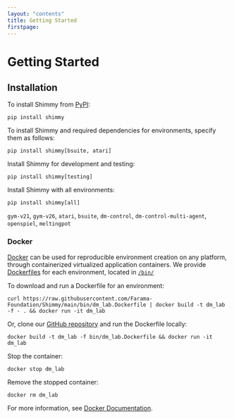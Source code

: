 ```yaml
---
layout: "contents"
title: Getting Started
firstpage:
---
```

# Getting Started

## Installation
To install Shimmy from [PyPI](https://pypi.org/):
```
pip install shimmy
```
To install Shimmy and required dependencies for environments, specify them as follows:
```
pip install shimmy[bsuite, atari]
```

Install Shimmy for development and testing:

```
pip install shimmy[testing]
```

Install Shimmy with all environments:
```
pip install shimmy[all]
```

`gym-v21`, `gym-v26`, `atari`, `bsuite`, `dm-control`, `dm-control-multi-agent`, `openspiel`, `meltingpot`

### Docker

[Docker](https://docs.docker.com/get-docker/) can be used for reproducible environment creation on any platform, through containerized virtualized application containers.
We provide [Dockerfiles](https://docs.docker.com/engine/reference/builder/) for each environment, located in [`/bin/`](https://github.com/Farama-Foundation/Shimmy/blob/main/bin/) 

To download and run a Dockerfile for an environment:

`
curl https://raw.githubusercontent.com/Farama-Foundation/Shimmy/main/bin/dm_lab.Dockerfile | docker build -t dm_lab -f - . && docker run -it dm_lab
`

Or, clone our [GitHub repository](https://github.com/Farama-Foundation/shimmy) and run the Dockerfile locally:

```
docker build -t dm_lab -f bin/dm_lab.Dockerfile && docker run -it dm_lab
```

Stop the container:
``` 
docker stop dm_lab
```

Remove the stopped container:
``` 
docker rm dm_lab
```

For more information, see [Docker Documentation](https://docs.docker.com/get-started/).
